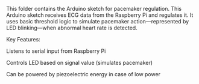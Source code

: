 This folder contains the Arduino sketch for pacemaker regulation.
This Arduino sketch receives ECG data from the Raspberry Pi and regulates it. It uses basic threshold logic to simulate pacemaker action—represented by LED blinking—when abnormal heart rate is detected.

Key Features:

Listens to serial input from Raspberry Pi

Controls LED based on signal value (simulates pacemaker)

Can be powered by piezoelectric energy in case of low power
